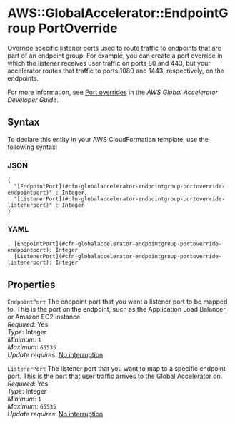# AWS::GlobalAccelerator::EndpointGroup PortOverride<a name="aws-properties-globalaccelerator-endpointgroup-portoverride"></a>

Override specific listener ports used to route traffic to endpoints that are part of an endpoint group\. For example, you can create a port override in which the listener receives user traffic on ports 80 and 443, but your accelerator routes that traffic to ports 1080 and 1443, respectively, on the endpoints\.

For more information, see [ Port overrides](https://docs.aws.amazon.com/global-accelerator/latest/dg/about-endpoint-groups-port-override.html) in the _AWS Global Accelerator Developer Guide_\.

## Syntax<a name="aws-properties-globalaccelerator-endpointgroup-portoverride-syntax"></a>

To declare this entity in your AWS CloudFormation template, use the following syntax:

### JSON<a name="aws-properties-globalaccelerator-endpointgroup-portoverride-syntax.json"></a>

```
{
  "[EndpointPort](#cfn-globalaccelerator-endpointgroup-portoverride-endpointport)" : Integer,
  "[ListenerPort](#cfn-globalaccelerator-endpointgroup-portoverride-listenerport)" : Integer
}
```

### YAML<a name="aws-properties-globalaccelerator-endpointgroup-portoverride-syntax.yaml"></a>

```
  [EndpointPort](#cfn-globalaccelerator-endpointgroup-portoverride-endpointport): Integer
  [ListenerPort](#cfn-globalaccelerator-endpointgroup-portoverride-listenerport): Integer
```

## Properties<a name="aws-properties-globalaccelerator-endpointgroup-portoverride-properties"></a>

`EndpointPort` <a name="cfn-globalaccelerator-endpointgroup-portoverride-endpointport"></a>
The endpoint port that you want a listener port to be mapped to\. This is the port on the endpoint, such as the Application Load Balancer or Amazon EC2 instance\.  
_Required_: Yes  
_Type_: Integer  
_Minimum_: `1`  
_Maximum_: `65535`  
_Update requires_: [No interruption](https://docs.aws.amazon.com/AWSCloudFormation/latest/UserGuide/using-cfn-updating-stacks-update-behaviors.html#update-no-interrupt)

`ListenerPort` <a name="cfn-globalaccelerator-endpointgroup-portoverride-listenerport"></a>
The listener port that you want to map to a specific endpoint port\. This is the port that user traffic arrives to the Global Accelerator on\.  
_Required_: Yes  
_Type_: Integer  
_Minimum_: `1`  
_Maximum_: `65535`  
_Update requires_: [No interruption](https://docs.aws.amazon.com/AWSCloudFormation/latest/UserGuide/using-cfn-updating-stacks-update-behaviors.html#update-no-interrupt)
